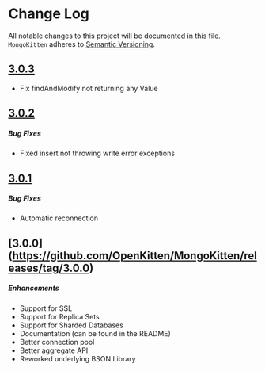 # Change Log
All notable changes to this project will be documented in this file.
`MongoKitten` adheres to [Semantic Versioning](http://semver.org/).
## [3.0.3](https://github.com/OpenKitten/MongoKitten/releases/tag/3.0.3)
* Fix findAndModify not returning any Value

## [3.0.2](https://github.com/OpenKitten/MongoKitten/releases/tag/3.0.2)
##### Bug Fixes
* Fixed insert not throwing write error exceptions

## [3.0.1](https://github.com/OpenKitten/MongoKitten/releases/tag/3.0.1)
##### Bug Fixes
* Automatic reconnection

## [3.0.0] (https://github.com/OpenKitten/MongoKitten/releases/tag/3.0.0)
##### Enhancements
* Support for SSL
* Support for Replica Sets
* Support for Sharded Databases
* Documentation (can be found in the README)
* Better connection pool
* Better aggregate API
* Reworked underlying BSON Library